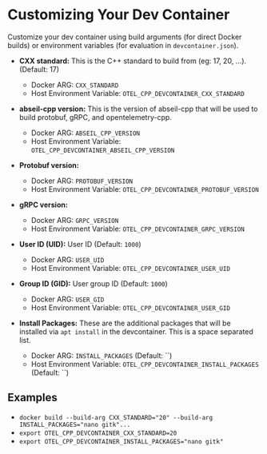 # Customizing Your Dev Container

Customize your dev container using build arguments (for direct Docker builds) or
environment variables (for evaluation in `devcontainer.json`).

* **CXX standard:**
  This is the C++ standard to build from (eg: 17, 20, ...). (Default: 17)
  * Docker ARG:
   `CXX_STANDARD`
  * Host Environment Variable:
   `OTEL_CPP_DEVCONTAINER_CXX_STANDARD`

* **abseil-cpp version:**
  This is the version of abseil-cpp that will be used to build protobuf, gRPC,
  and opentelemetry-cpp.
  * Docker ARG:
   `ABSEIL_CPP_VERSION`
  * Host Environment Variable:
   `OTEL_CPP_DEVCONTAINER_ABSEIL_CPP_VERSION`

* **Protobuf version:**
  * Docker ARG:
   `PROTOBUF_VERSION`
  * Host Environment Variable:
   `OTEL_CPP_DEVCONTAINER_PROTOBUF_VERSION`

* **gRPC version:**
  * Docker ARG:
   `GRPC_VERSION`
  * Host Environment Variable:
   `OTEL_CPP_DEVCONTAINER_GRPC_VERSION`

* **User ID (UID):**
  User ID (Default: `1000`)
  * Docker ARG:
   `USER_UID`
  * Host Environment Variable:
   `OTEL_CPP_DEVCONTAINER_USER_UID`

* **Group ID (GID):**
  User group ID (Default: `1000`)
  * Docker ARG:
   `USER_GID`
  * Host Environment Variable:
   `OTEL_CPP_DEVCONTAINER_USER_GID`

* **Install Packages:**
  These are the additional packages that will be installed via `apt install` in the devcontainer. This is a space separated list.
  * Docker ARG:
   `INSTALL_PACKAGES`  (Default: ``)
  * Host Environment Variable:
   `OTEL_CPP_DEVCONTAINER_INSTALL_PACKAGES` (Default: ``)

## Examples

* `docker build --build-arg CXX_STANDARD="20" --build-arg INSTALL_PACKAGES="nano gitk"...`
* `export OTEL_CPP_DEVCONTAINER_CXX_STANDARD=20`
* `export OTEL_CPP_DEVCONTAINER_INSTALL_PACKAGES="nano gitk"`
